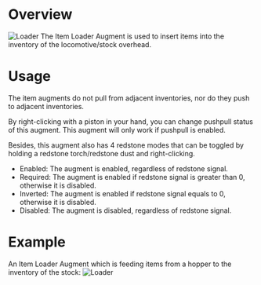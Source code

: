 # Overview
![Loader](immersiverailroading:wiki/images/augments/item_loader.png)
The Item Loader Augment is used to insert items into the inventory of the locomotive/stock overhead.

# Usage
The item augments do not pull from adjacent inventories, nor do they push to adjacent inventories.

By right-clicking with a piston in your hand, you can change pushpull status of this augment. This augment will only work if pushpull is enabled.

Besides, this augment also has 4 redstone modes that can be toggled by holding a redstone torch/redstone dust and right-clicking.
* Enabled: The augment is enabled, regardless of redstone signal.
* Required: The augment is enabled if redstone signal is greater than 0, otherwise it is disabled.
* Inverted: The augment is enabled if redstone signal equals to 0, otherwise it is disabled.
* Disabled: The augment is disabled, regardless of redstone signal.

# Example
An Item Loader Augment which is feeding items from a hopper to the inventory of the stock:
![Loader](immersiverailroading:wiki/images/augments/item_loader_example.png)